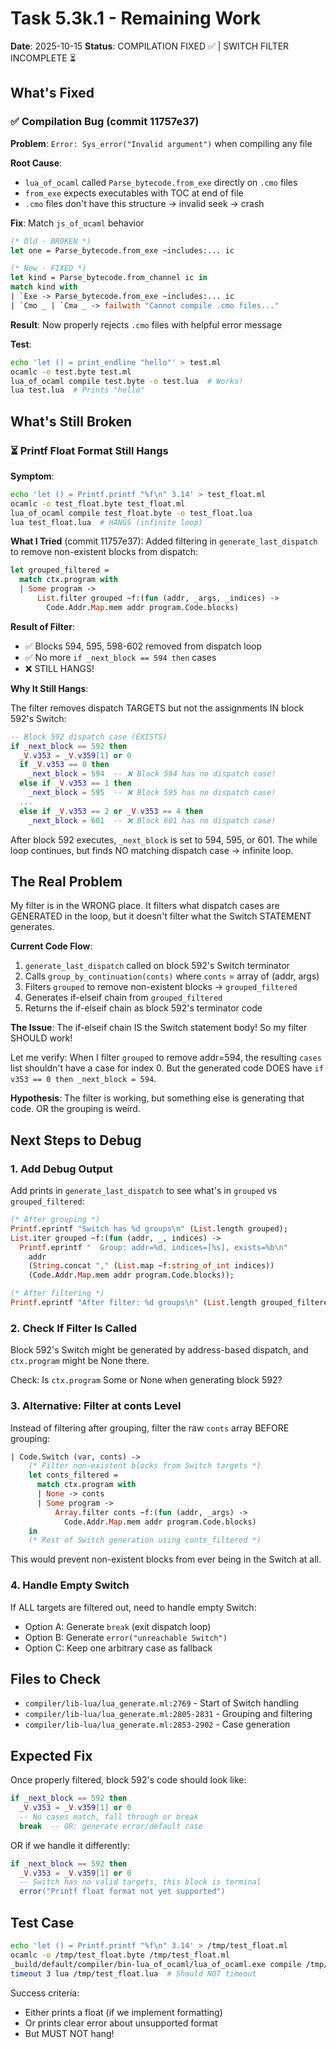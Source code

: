 # Task 5.3k.1 - Remaining Work
**Date**: 2025-10-15
**Status**: COMPILATION FIXED ✅ | SWITCH FILTER INCOMPLETE ⏳

## What's Fixed

### ✅ Compilation Bug (commit 11757e37)
**Problem**: `Error: Sys_error("Invalid argument")` when compiling any file

**Root Cause**:
- `lua_of_ocaml` called `Parse_bytecode.from_exe` directly on `.cmo` files
- `from_exe` expects executables with TOC at end of file
- `.cmo` files don't have this structure → invalid seek → crash

**Fix**: Match `js_of_ocaml` behavior
```ocaml
(* Old - BROKEN *)
let one = Parse_bytecode.from_exe ~includes:... ic

(* New - FIXED *)
let kind = Parse_bytecode.from_channel ic in
match kind with
| `Exe -> Parse_bytecode.from_exe ~includes:... ic
| `Cmo _ | `Cma _ -> failwith "Cannot compile .cmo files..."
```

**Result**: Now properly rejects `.cmo` files with helpful error message

**Test**:
```bash
echo 'let () = print_endline "hello"' > test.ml
ocamlc -o test.byte test.ml
lua_of_ocaml compile test.byte -o test.lua  # Works!
lua test.lua  # Prints "hello"
```

## What's Still Broken

### ⏳ Printf Float Format Still Hangs

**Symptom**:
```bash
echo 'let () = Printf.printf "%f\n" 3.14' > test_float.ml
ocamlc -o test_float.byte test_float.ml
lua_of_ocaml compile test_float.byte -o test_float.lua
lua test_float.lua  # HANGS (infinite loop)
```

**What I Tried** (commit 11757e37):
Added filtering in `generate_last_dispatch` to remove non-existent blocks from dispatch:

```ocaml
let grouped_filtered =
  match ctx.program with
  | Some program ->
      List.filter grouped ~f:(fun (addr, _args, _indices) ->
        Code.Addr.Map.mem addr program.Code.blocks)
```

**Result of Filter**:
- ✅ Blocks 594, 595, 598-602 removed from dispatch loop
- ✅ No more `if _next_block == 594 then` cases
- ❌ STILL HANGS!

**Why It Still Hangs**:

The filter removes dispatch TARGETS but not the assignments IN block 592's Switch:

```lua
-- Block 592 dispatch case (EXISTS)
if _next_block == 592 then
  _V.v353 = _V.v359[1] or 0
  if _V.v353 == 0 then
    _next_block = 594  -- ❌ Block 594 has no dispatch case!
  else if _V.v353 == 1 then
    _next_block = 595  -- ❌ Block 595 has no dispatch case!
  ...
  else if _V.v353 == 2 or _V.v353 == 4 then
    _next_block = 601  -- ❌ Block 601 has no dispatch case!
```

After block 592 executes, `_next_block` is set to 594, 595, or 601.
The while loop continues, but finds NO matching dispatch case → infinite loop.

## The Real Problem

My filter is in the WRONG place. It filters what dispatch cases are GENERATED in the loop, but it doesn't filter what the Switch STATEMENT generates.

**Current Code Flow**:
1. `generate_last_dispatch` called on block 592's Switch terminator
2. Calls `group_by_continuation(conts)` where `conts` = array of (addr, args)
3. Filters `grouped` to remove non-existent blocks → `grouped_filtered`
4. Generates if-elseif chain from `grouped_filtered`
5. Returns the if-elseif chain as block 592's terminator code

**The Issue**: The if-elseif chain IS the Switch statement body! So my filter SHOULD work!

Let me verify: When I filter `grouped` to remove addr=594, the resulting `cases` list shouldn't have a case for index 0. But the generated code DOES have `if v353 == 0 then _next_block = 594`.

**Hypothesis**: The filter is working, but something else is generating that code. OR the grouping is weird.

## Next Steps to Debug

### 1. Add Debug Output
Add prints in `generate_last_dispatch` to see what's in `grouped` vs `grouped_filtered`:

```ocaml
(* After grouping *)
Printf.eprintf "Switch has %d groups\n" (List.length grouped);
List.iter grouped ~f:(fun (addr, _, indices) ->
  Printf.eprintf "  Group: addr=%d, indices=[%s], exists=%b\n"
    addr
    (String.concat "," (List.map ~f:string_of_int indices))
    (Code.Addr.Map.mem addr program.Code.blocks));

(* After filtering *)
Printf.eprintf "After filter: %d groups\n" (List.length grouped_filtered);
```

### 2. Check If Filter Is Called
Block 592's Switch might be generated by address-based dispatch, and `ctx.program` might be None there.

Check: Is `ctx.program` Some or None when generating block 592?

### 3. Alternative: Filter at conts Level
Instead of filtering after grouping, filter the raw `conts` array BEFORE grouping:

```ocaml
| Code.Switch (var, conts) ->
    (* Filter non-existent blocks from Switch targets *)
    let conts_filtered =
      match ctx.program with
      | None -> conts
      | Some program ->
          Array.filter conts ~f:(fun (addr, _args) ->
            Code.Addr.Map.mem addr program.Code.blocks)
    in
    (* Rest of Switch generation using conts_filtered *)
```

This would prevent non-existent blocks from ever being in the Switch at all.

### 4. Handle Empty Switch
If ALL targets are filtered out, need to handle empty Switch:
- Option A: Generate `break` (exit dispatch loop)
- Option B: Generate `error("unreachable Switch")`
- Option C: Keep one arbitrary case as fallback

## Files to Check

- `compiler/lib-lua/lua_generate.ml:2769` - Start of Switch handling
- `compiler/lib-lua/lua_generate.ml:2805-2831` - Grouping and filtering
- `compiler/lib-lua/lua_generate.ml:2853-2902` - Case generation

## Expected Fix

Once properly filtered, block 592's code should look like:

```lua
if _next_block == 592 then
  _V.v353 = _V.v359[1] or 0
  -- No cases match, fall through or break
  break  -- OR: generate error/default case
```

OR if we handle it differently:

```lua
if _next_block == 592 then
  _V.v353 = _V.v359[1] or 0
  -- Switch has no valid targets, this block is terminal
  error("Printf float format not yet supported")
```

## Test Case

```bash
echo 'let () = Printf.printf "%f\n" 3.14' > /tmp/test_float.ml
ocamlc -o /tmp/test_float.byte /tmp/test_float.ml
_build/default/compiler/bin-lua_of_ocaml/lua_of_ocaml.exe compile /tmp/test_float.byte -o /tmp/test_float.lua
timeout 3 lua /tmp/test_float.lua  # Should NOT timeout
```

Success criteria:
- Either prints a float (if we implement formatting)
- Or prints clear error about unsupported format
- But MUST NOT hang!
